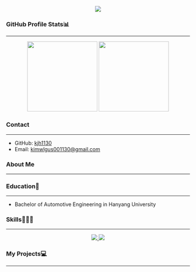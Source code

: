 <div align="center">
  <img src="https://capsule-render.vercel.app/api?type=venom&color=gradient&customColorList=2&height=200&section=header&text=Hi%20there!%20I'm%20Jihyun%20Kim&fontSize=50"/>
</div>

### GitHub Profile Stats📊
---
<div align="center">
  <img src="https://github-readme-stats.vercel.app/api?username=kjh1130&show_icons=true&theme=transparent&bg_color=00000000&title_color=2e949f&text_color=ffffff&icon_color=2e949f&border_color=2e949f" height=192px />
  <img src="https://github-readme-stats.vercel.app/api/top-langs/?username=kjh1130&layout=compact&text_color=ffffff&title_color=2e949f&bg_color=00000000&border_color=2e949f" height=192px/>
</div>

### Contact
---
- GitHub: [kjh1130](https://github.com/kjh1130)
- Email: kimwlgus001130@gmail.com


### About Me
---


### Education🏫
---
  - Bachelor of Automotive Engineering in Hanyang University

<!-- <h3 align="center">Awards</h3> -->

### Skills👨🏻‍💻
---
<p align="center">
  <a href="https://skillicons.dev">
    <img src="https://skillicons.dev/icons?i=github,java,docker,spring, mysql" />
  </a>
  <a href="https://skillicons.dev">
    <img src="https://skillicons.dev/icons?i=html,css,js,react" />
  </a>
</p>

### My Projects💻
---

